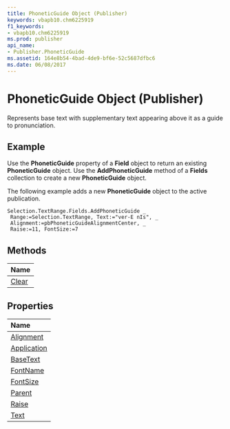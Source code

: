 ```yaml
---
title: PhoneticGuide Object (Publisher)
keywords: vbapb10.chm6225919
f1_keywords:
- vbapb10.chm6225919
ms.prod: publisher
api_name:
- Publisher.PhoneticGuide
ms.assetid: 164e8b54-4bad-4de9-bf6e-52c5687dfbc6
ms.date: 06/08/2017
---
```



# PhoneticGuide Object (Publisher)

Represents base text with supplementary text appearing above it as a guide to pronunciation.
 


## Example

Use the  **PhoneticGuide** property of a **Field** object to return an existing **PhoneticGuide** object. Use the **AddPhoneticGuide** method of a **Fields** collection to create a new **PhoneticGuide** object.
 

 

 

 
The following example adds a new  **PhoneticGuide** object to the active publication.
 

 



```
Selection.TextRange.Fields.AddPhoneticGuide _ 
 Range:=Selection.TextRange, Text:="ver-E nIs", _ 
 Alignment:=pbPhoneticGuideAlignmentCenter, _ 
 Raise:=11, FontSize:=7
```


## Methods



|**Name**|
|:-----|
|[Clear](phoneticguide-clear-method-publisher.md)|

## Properties



|**Name**|
|:-----|
|[Alignment](phoneticguide-alignment-property-publisher.md)|
|[Application](phoneticguide-application-property-publisher.md)|
|[BaseText](phoneticguide-basetext-property-publisher.md)|
|[FontName](phoneticguide-fontname-property-publisher.md)|
|[FontSize](phoneticguide-fontsize-property-publisher.md)|
|[Parent](phoneticguide-parent-property-publisher.md)|
|[Raise](phoneticguide-raise-property-publisher.md)|
|[Text](phoneticguide-text-property-publisher.md)|

